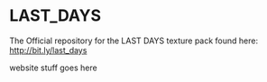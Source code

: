 # LAST_DAYS
The Official repository for the LAST DAYS texture pack found here: http://bit.ly/last_days


website stuff goes here

